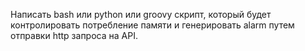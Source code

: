 Написать bash или python или groovy скрипт,
который будет контролировать потребление памяти
и генерировать alarm путем отправки http запроса на API.